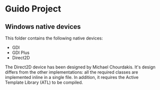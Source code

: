 

Guido Project
=============

## Windows native devices

This folder contains the following native devices:

- GDI
- GDI Plus
- Direct2D

The Direct2D device has been designed by Michael Chourdakis. It's design differs from the other implementations: all the required classes are implemented inline in a single file. In addition, it requires the Active Template Library (ATL) to be compiled.

